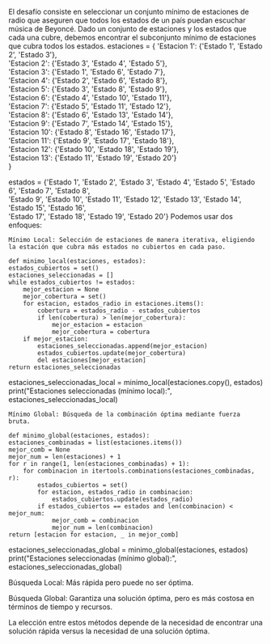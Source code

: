 El desafío consiste en seleccionar un conjunto mínimo de estaciones de radio que aseguren que todos los estados de un país puedan escuchar música de Beyoncé. Dado un conjunto de estaciones y los estados que cada una cubre, debemos encontrar el subconjunto mínimo de estaciones que cubra todos los estados.
estaciones = {
    'Estacion 1': {'Estado 1', 'Estado 2', 'Estado 3'},  
    'Estacion 2': {'Estado 3', 'Estado 4', 'Estado 5'},  
    'Estacion 3': {'Estado 1', 'Estado 6', 'Estado 7'},  
    'Estacion 4': {'Estado 2', 'Estado 6', 'Estado 8'},  
    'Estacion 5': {'Estado 3', 'Estado 8', 'Estado 9'},  
    'Estacion 6': {'Estado 4', 'Estado 10', 'Estado 11'},  
    'Estacion 7': {'Estado 5', 'Estado 11', 'Estado 12'},  
    'Estacion 8': {'Estado 6', 'Estado 13', 'Estado 14'},  
    'Estacion 9': {'Estado 7', 'Estado 14', 'Estado 15'},  
    'Estacion 10': {'Estado 8', 'Estado 16', 'Estado 17'},  
    'Estacion 11': {'Estado 9', 'Estado 17', 'Estado 18'},  
    'Estacion 12': {'Estado 10', 'Estado 18', 'Estado 19'},  
    'Estacion 13': {'Estado 11', 'Estado 19', 'Estado 20'}  
}


estados = {'Estado 1', 'Estado 2', 'Estado 3', 'Estado 4', 'Estado 5', 'Estado 6', 'Estado 7', 'Estado 8',   
           'Estado 9', 'Estado 10', 'Estado 11', 'Estado 12', 'Estado 13', 'Estado 14', 'Estado 15', 'Estado 16',  
           'Estado 17', 'Estado 18', 'Estado 19', 'Estado 20'}
Podemos usar dos enfoques:

    Mínimo Local: Selección de estaciones de manera iterativa, eligiendo la estación que cubra más estados no cubiertos en cada paso.
    
    def minimo_local(estaciones, estados):
    estados_cubiertos = set()
    estaciones_seleccionadas = []
    while estados_cubiertos != estados:
        mejor_estacion = None
        mejor_cobertura = set()
        for estacion, estados_radio in estaciones.items():
            cobertura = estados_radio - estados_cubiertos
            if len(cobertura) > len(mejor_cobertura):
                mejor_estacion = estacion
                mejor_cobertura = cobertura
        if mejor_estacion:
            estaciones_seleccionadas.append(mejor_estacion)
            estados_cubiertos.update(mejor_cobertura)
            del estaciones[mejor_estacion]
    return estaciones_seleccionadas

estaciones_seleccionadas_local = minimo_local(estaciones.copy(), estados)
print("Estaciones seleccionadas (mínimo local):", estaciones_seleccionadas_local)
    
    Mínimo Global: Búsqueda de la combinación óptima mediante fuerza bruta.

    def minimo_global(estaciones, estados):
    estaciones_combinadas = list(estaciones.items())
    mejor_comb = None
    mejor_num = len(estaciones) + 1
    for r in range(1, len(estaciones_combinadas) + 1):
        for combinacion in itertools.combinations(estaciones_combinadas, r):
            estados_cubiertos = set()
            for estacion, estados_radio in combinacion:
                estados_cubiertos.update(estados_radio)
            if estados_cubiertos == estados and len(combinacion) < mejor_num:
                mejor_comb = combinacion
                mejor_num = len(combinacion)
    return [estacion for estacion, _ in mejor_comb]

estaciones_seleccionadas_global = minimo_global(estaciones, estados)
print("Estaciones seleccionadas (mínimo global):", estaciones_seleccionadas_global)

Búsqueda Local: Más rápida pero puede no ser óptima.

Búsqueda Global: Garantiza una solución óptima, pero es más costosa en términos de tiempo y recursos.

La elección entre estos métodos depende de la necesidad de encontrar una solución rápida versus la necesidad de una solución óptima.
